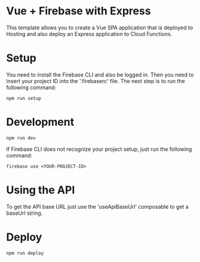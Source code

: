 # Vue + Firebase with Express

This template allows you to create a Vue SPA application that is deployed to Hosting and also deploy an Express application to Cloud Functions.

# Setup

You need to install the Firebase CLI and also be logged in. Then you need to insert your project ID into the '.firebaserc' file.
The next step is to run the following command:

```
npm run setup
```

# Development

```
npm run dev
```

If Firebase CLI does not recognize your project setup, just run the following command:

```
firebase use <YOUR-PROJECT-ID>
```

# Using the API
To get the API base URL just use the 'useApiBaseUrl' composable to get a baseUrl string.


# Deploy
```
npm run deploy
```
